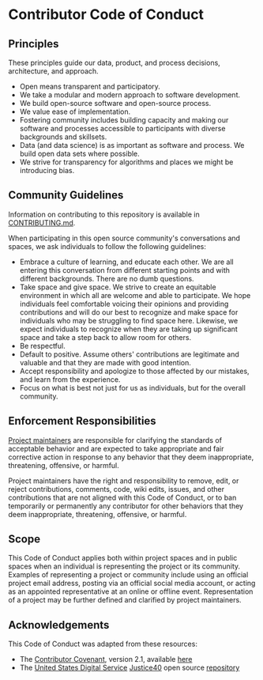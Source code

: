 # Contributor Code of Conduct

## Principles

These principles guide our data, product, and process decisions, architecture, and approach.

- Open means transparent and participatory.
- We take a modular and modern approach to software development.
- We build open-source software and open-source process.
- We value ease of implementation.
- Fostering community includes building capacity and making our software and processes accessible to participants with diverse backgrounds and skillsets.
- Data (and data science) is as important as software and process. We build open data sets where possible.
- We strive for transparency for algorithms and places we might be introducing bias.

## Community Guidelines

Information on contributing to this repository is available in [CONTRIBUTING.md](CONTRIBUTING.md).

When participating in this open source community's conversations and spaces, we ask individuals to follow the following guidelines:

- Embrace a culture of learning, and educate each other. We are all entering this conversation from different starting points and with different backgrounds. There are no dumb questions.
- Take space and give space. We strive to create an equitable environment in which all are welcome and able to participate. We hope individuals feel comfortable voicing their opinions and providing contributions and will do our best to recognize and make space for individuals who may be struggling to find space here. Likewise, we expect individuals to recognize when they are taking up significant space and take a step back to allow room for others.
- Be respectful.
- Default to positive. Assume others' contributions are legitimate and valuable and that they are made with good intention.
- Accept responsibility and apologize to those affected by our mistakes, and learn from the experience.
- Focus on what is best not just for us as individuals, but for the overall community.

## Enforcement Responsibilities

[Project maintainers](MAINTAINERS.md) are responsible for clarifying the standards of acceptable behavior and are expected to take appropriate and fair corrective action in response to any behavior that they deem inappropriate, threatening, offensive, or harmful.

Project maintainers have the right and responsibility to remove, edit, or reject contributions, comments, code, wiki edits, issues, and other contributions that are not aligned with this Code of Conduct, or to ban temporarily or permanently any contributor for other behaviors that they deem inappropriate, threatening, offensive, or harmful.

## Scope

This Code of Conduct applies both within project spaces and in public spaces when an individual is representing the project or its community. Examples of representing a project or community include using an official project email address, posting via an official social media account, or acting as an appointed representative at an online or offline event. Representation of a project may be further defined and clarified by project maintainers.

## Acknowledgements

This Code of Conduct was adapted from these resources:

- The [Contributor Covenant](https://www.contributor-covenant.org), version 2.1, available [here](https://www.contributor-covenant.org/version/2/1/code_of_conduct.html)
- The [United States Digital Service](https://usds.gov) [Justice40](https://thejustice40.com) open source [repository](https://github.com/usds/justice40-tool)
